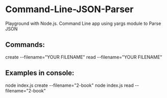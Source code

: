 # Command-Line-JSON-Parser
Playground with Node.js. Command Line app using yargs module to Parse JSON

## Commands:
create --filename="YOUR FILENAME"
read --filename="YOUR FILENAME"

## Examples in console:
node index.js create --filename="2-book"
node index.js read --filename="2-book"
